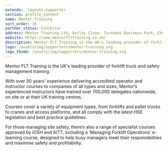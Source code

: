 ```yaml
---
extends: _layouts.supporter
section: profile_content
name: Mentor Training
sort_order: 16
partner_status: Exhibitor
address: Mentor Training Ltd, Burley Close, Turnoaks Business Park, Chesterfield, Derbyshire, S40 2UB
website: https://www.mentorflttraining.co.uk/
description: Mentor FLT Training is the UK's leading provider of forklift truck and safety management training.
logo: /assets/img/supporters/mentor-training.svg
logo_thumb: /assets/img/supporters/mentor-training.svg
---
```


Mentor FLT Training is the UK's leading provider of forklift truck and safety management training.

With over 30 years' experience delivering accredited operator and instructor courses to companies of all types and sizes, Mentor’s experienced instructors have trained over 700,000 delegates nationwide, on site or at their UK training centres.

Courses cover a variety of equipment types, from forklifts and pallet trucks to cranes and access platforms, and all comply with the latest HSE legislation and best practice guidelines.

For those managing site safety, there’s also a range of specialist courses approved by IOSH and AITT, including a ‘Managing Forklift Operations’ e-learning course, designed to help busy managers meet their responsibilities and maximise safety and profitability.